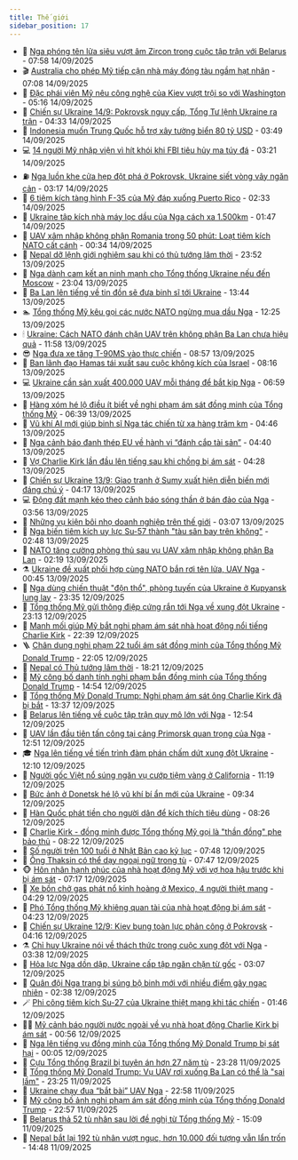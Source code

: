 ```yaml
---
title: Thế giới
sidebar_position: 17
---
```


<!-- dantri-the-gioi:START -->
- 🌋 [Nga phóng tên lửa siêu vượt âm Zircon trong cuộc tập trận với Belarus](https://dantri.com.vn/the-gioi/nga-phong-ten-lua-sieu-vuot-am-zircon-trong-cuoc-tap-tran-voi-belarus-20250914144425272.htm) - 07:58 14/09/2025
- 🎬 [Australia cho phép Mỹ tiếp cận nhà máy đóng tàu ngầm hạt nhân](https://dantri.com.vn/the-gioi/australia-cho-phep-my-tiep-can-nha-may-dong-tau-ngam-hat-nhan-20250914140258379.htm) - 07:08 14/09/2025
- 🧰 [Đặc phái viên Mỹ nêu công nghệ của Kiev vượt trội so với Washington](https://dantri.com.vn/the-gioi/dac-phai-vien-my-neu-cong-nghe-cua-kiev-vuot-troi-so-voi-washington-20250914113525988.htm) - 05:16 14/09/2025
- 🌋 [Chiến sự Ukraine 14/9: Pokrovsk nguy cấp, Tổng Tư lệnh Ukraine ra trận](https://dantri.com.vn/the-gioi/chien-su-ukraine-149-pokrovsk-nguy-cap-tong-tu-lenh-ukraine-ra-tran-20250914113037329.htm) - 04:33 14/09/2025
- 🗽 [Indonesia muốn Trung Quốc hỗ trợ xây tường biển 80 tỷ USD](https://dantri.com.vn/the-gioi/indonesia-muon-trung-quoc-ho-tro-xay-tuong-bien-80-ty-usd-20250914103344990.htm) - 03:49 14/09/2025
- 💻 [14 người Mỹ nhập viện vì hít khói khi FBI tiêu hủy ma túy đá](https://dantri.com.vn/the-gioi/14-nguoi-my-nhap-vien-vi-hit-khoi-khi-fbi-tieu-huy-ma-tuy-da-20250914100759914.htm) - 03:21 14/09/2025
- ⛽️ [Nga luồn khe cửa hẹp đột phá ở Pokrovsk, Ukraine siết vòng vây ngăn cản](https://dantri.com.vn/the-gioi/nga-luon-khe-cua-hep-dot-pha-o-pokrovsk-ukraine-siet-vong-vay-ngan-can-20250914094548125.htm) - 03:17 14/09/2025
- 🤩 [6 tiêm kích tàng hình F-35 của Mỹ đáp xuống Puerto Rico](https://dantri.com.vn/the-gioi/6-tiem-kich-tang-hinh-f-35-cua-my-dap-xuong-puerto-rico-20250914091222563.htm) - 02:33 14/09/2025
- 🧐 [Ukraine tập kích nhà máy lọc dầu của Nga cách xa 1.500km](https://dantri.com.vn/the-gioi/ukraine-tap-kich-nha-may-loc-dau-cua-nga-cach-xa-1500km-20250914084144434.htm) - 01:47 14/09/2025
- 🎊 [UAV xâm nhập không phận Romania trong 50 phút: Loạt tiêm kích NATO cất cánh](https://dantri.com.vn/the-gioi/uav-xam-nhap-khong-phan-romania-trong-50-phut-loat-tiem-kich-nato-cat-canh-20250914071333576.htm) - 00:34 14/09/2025
- 📝 [Nepal dỡ lệnh giới nghiêm sau khi có thủ tướng lâm thời](https://dantri.com.vn/the-gioi/nepal-do-lenh-gioi-nghiem-sau-khi-co-thu-tuong-lam-thoi-20250914064450045.htm) - 23:52 13/09/2025
- 🤡 [Nga dành cam kết an ninh mạnh cho Tổng thống Ukraine nếu đến Moscow](https://dantri.com.vn/the-gioi/nga-danh-cam-ket-an-ninh-manh-cho-tong-thong-ukraine-neu-den-moscow-20250914055531450.htm) - 23:04 13/09/2025
- 🥷 [Ba Lan lên tiếng về tin đồn sẽ đưa binh sĩ tới Ukraine](https://dantri.com.vn/the-gioi/ba-lan-len-tieng-ve-tin-don-se-dua-binh-si-toi-ukraine-20250913203228674.htm) - 13:44 13/09/2025
- 🏊 [Tổng thống Mỹ kêu gọi các nước NATO ngừng mua dầu Nga](https://dantri.com.vn/the-gioi/tong-thong-my-keu-goi-cac-nuoc-nato-ngung-mua-dau-nga-20250913190234918.htm) - 12:25 13/09/2025
- 🕯 [Ukraine: Cách NATO đánh chặn UAV trên không phận Ba Lan chưa hiệu quả](https://dantri.com.vn/the-gioi/ukraine-cach-nato-danh-chan-uav-tren-khong-phan-ba-lan-chua-hieu-qua-20250913185220171.htm) - 11:58 13/09/2025
- 😎 [Nga đưa xe tăng T-90MS vào thực chiến](https://dantri.com.vn/the-gioi/nga-dua-xe-tang-t-90ms-vao-thuc-chien-20250913153454578.htm) - 08:57 13/09/2025
- 🌈 [Ban lãnh đạo Hamas tái xuất sau cuộc không kích của Israel](https://dantri.com.vn/the-gioi/ban-lanh-dao-hamas-tai-xuat-sau-cuoc-khong-kich-cua-israel-20250913143611204.htm) - 08:16 13/09/2025
- 💻 [Ukraine cần sản xuất 400.000 UAV mỗi tháng để bắt kịp Nga](https://dantri.com.vn/the-gioi/ukraine-can-san-xuat-400000-uav-moi-thang-de-bat-kip-nga-20250913135041431.htm) - 06:59 13/09/2025
- 🤖 [Hàng xóm hé lộ điều ít biết về nghi phạm ám sát đồng minh của Tổng thống Mỹ](https://dantri.com.vn/the-gioi/hang-xom-he-lo-dieu-it-biet-ve-nghi-pham-am-sat-dong-minh-cua-tong-thong-my-20250913130943231.htm) - 06:39 13/09/2025
- 🦏 [Vũ khí AI mới giúp binh sĩ Nga tác chiến từ xa hàng trăm km](https://dantri.com.vn/the-gioi/vu-khi-ai-moi-giup-binh-si-nga-tac-chien-tu-xa-hang-tram-km-20250913113826723.htm) - 04:46 13/09/2025
- 🌁 [Nga cảnh báo đanh thép EU về hành vi “đánh cắp tài sản”](https://dantri.com.vn/the-gioi/nga-canh-bao-danh-thep-eu-ve-hanh-vi-danh-cap-tai-san-20250913112217890.htm) - 04:40 13/09/2025
- 🐘 [Vợ Charlie Kirk lần đầu lên tiếng sau khi chồng bị ám sát](https://dantri.com.vn/the-gioi/vo-charlie-kirk-lan-dau-len-tieng-sau-khi-chong-bi-am-sat-20250913110310862.htm) - 04:28 13/09/2025
- 🥷 [Chiến sự Ukraine 13/9: Giao tranh ở Sumy xuất hiện diễn biến mới đáng chú ý](https://dantri.com.vn/the-gioi/chien-su-ukraine-139-giao-tranh-o-sumy-xuat-hien-dien-bien-moi-dang-chu-y-20250913105136554.htm) - 04:17 13/09/2025
- 💻 [Động đất mạnh kéo theo cảnh báo sóng thần ở bán đảo của Nga](https://dantri.com.vn/the-gioi/dong-dat-manh-keo-theo-canh-bao-song-than-o-ban-dao-cua-nga-20250913104731488.htm) - 03:56 13/09/2025
- 🎡 [Những vụ kiện bôi nhọ doanh nghiệp trên thế giới](https://dantri.com.vn/the-gioi/nhung-vu-kien-boi-nho-doanh-nghiep-tren-the-gioi-20250913094103593.htm) - 03:07 13/09/2025
- 🧰 [Nga biến tiêm kích uy lực Su-57 thành &quot;tàu sân bay trên không&quot;](https://dantri.com.vn/the-gioi/nga-bien-tiem-kich-uy-luc-su-57-thanh-tau-san-bay-tren-khong-20250913094433679.htm) - 02:48 13/09/2025
- 🥸 [NATO tăng cường phòng thủ sau vụ UAV xâm nhập không phận Ba Lan](https://dantri.com.vn/the-gioi/nato-tang-cuong-phong-thu-sau-vu-uav-xam-nhap-khong-phan-ba-lan-20250913073149240.htm) - 02:19 13/09/2025
- ⚗️ [Ukraine đề xuất phối hợp cùng NATO bắn rơi tên lửa, UAV Nga](https://dantri.com.vn/the-gioi/ukraine-de-xuat-phoi-hop-cung-nato-ban-roi-ten-lua-uav-nga-20250913074105670.htm) - 00:45 13/09/2025
- 🌮 [Nga dùng chiến thuật &quot;độn thổ&quot;, phòng tuyến của Ukraine ở Kupyansk lung lay](https://dantri.com.vn/the-gioi/nga-dung-chien-thuat-don-tho-phong-tuyen-cua-ukraine-o-kupyansk-lung-lay-20250913061743424.htm) - 23:35 12/09/2025
- 🎃 [Tổng thống Mỹ gửi thông điệp cứng rắn tới Nga về xung đột Ukraine](https://dantri.com.vn/the-gioi/tong-thong-my-gui-thong-diep-cung-ran-toi-nga-ve-xung-dot-ukraine-20250913005443287.htm) - 23:13 12/09/2025
- 💫 [Manh mối giúp Mỹ bắt nghi phạm ám sát nhà hoạt động nổi tiếng Charlie Kirk](https://dantri.com.vn/the-gioi/manh-moi-giup-my-bat-nghi-pham-am-sat-nha-hoat-dong-noi-tieng-charlie-kirk-20250913053404115.htm) - 22:39 12/09/2025
- 🪜 [Chân dung nghi phạm 22 tuổi ám sát đồng minh của Tổng thống Mỹ Donald Trump](https://dantri.com.vn/the-gioi/chan-dung-nghi-pham-22-tuoi-am-sat-dong-minh-cua-tong-thong-my-donald-trump-20250913000834433.htm) - 22:05 12/09/2025
- 🌋 [Nepal có Thủ tướng lâm thời](https://dantri.com.vn/the-gioi/nepal-co-thu-tuong-lam-thoi-20250913011840222.htm) - 18:21 12/09/2025
- 🦏 [Mỹ công bố danh tính nghi phạm bắn đồng minh của Tổng thống Donald Trump](https://dantri.com.vn/the-gioi/my-cong-bo-danh-tinh-nghi-pham-ban-dong-minh-cua-tong-thong-donald-trump-20250912213526966.htm) - 14:54 12/09/2025
- 👀 [Tổng thống Mỹ Donald Trump: Nghi phạm ám sát ông Charlie Kirk đã bị bắt](https://dantri.com.vn/the-gioi/tong-thong-my-donald-trump-nghi-pham-am-sat-ong-charlie-kirk-da-bi-bat-20250912200749521.htm) - 13:37 12/09/2025
- 🧰 [Belarus lên tiếng về cuộc tập trận quy mô lớn với Nga](https://dantri.com.vn/the-gioi/belarus-len-tieng-ve-cuoc-tap-tran-quy-mo-lon-voi-nga-20250912191452803.htm) - 12:54 12/09/2025
- 🚀 [UAV lần đầu tiên tấn công tại cảng Primorsk quan trọng của Nga](https://dantri.com.vn/the-gioi/uav-lan-dau-tien-tan-cong-tai-cang-primorsk-quan-trong-cua-nga-20250912193339677.htm) - 12:51 12/09/2025
- 🎓 [Nga lên tiếng về tiến trình đàm phán chấm dứt xung đột Ukraine](https://dantri.com.vn/the-gioi/nga-len-tieng-ve-tien-trinh-dam-phan-cham-dut-xung-dot-ukraine-20250912190547567.htm) - 12:10 12/09/2025
- 🥸 [Người gốc Việt nổ súng ngăn vụ cướp tiệm vàng ở California](https://dantri.com.vn/the-gioi/nguoi-goc-viet-no-sung-ngan-vu-cuop-tiem-vang-o-california-20250912161702274.htm) - 11:19 12/09/2025
- 🦅 [Bức ảnh ở Donetsk hé lộ vũ khí bí ẩn mới của Ukraine](https://dantri.com.vn/the-gioi/buc-anh-o-donetsk-he-lo-vu-khi-bi-an-moi-cua-ukraine-20250912163009025.htm) - 09:34 12/09/2025
- 🤭 [Hàn Quốc phát tiền cho người dân để kích thích tiêu dùng](https://dantri.com.vn/the-gioi/han-quoc-phat-tien-cho-nguoi-dan-de-kich-thich-tieu-dung-20250912150302278.htm) - 08:26 12/09/2025
- 🤖 [Charlie Kirk - đồng minh được Tổng thống Mỹ gọi là &quot;thần đồng&quot; phe bảo thủ](https://dantri.com.vn/the-gioi/charlie-kirk-dong-minh-duoc-tong-thong-my-goi-la-than-dong-phe-bao-thu-20250912102025509.htm) - 08:22 12/09/2025
- 🐲 [Số người trên 100 tuổi ở Nhật Bản cao kỷ lục](https://dantri.com.vn/the-gioi/so-nguoi-tren-100-tuoi-o-nhat-ban-cao-ky-luc-20250912143349906.htm) - 07:48 12/09/2025
- 🫣 [Ông Thaksin có thể dạy ngoại ngữ trong tù](https://dantri.com.vn/the-gioi/ong-thaksin-co-the-day-ngoai-ngu-trong-tu-20250912142430228.htm) - 07:47 12/09/2025
- 🐵 [Hôn nhân hạnh phúc của nhà hoạt động Mỹ với vợ hoa hậu trước khi bị ám sát](https://dantri.com.vn/the-gioi/hon-nhan-hanh-phuc-cua-nha-hoat-dong-my-voi-vo-hoa-hau-truoc-khi-bi-am-sat-20250911164409021.htm) - 07:17 12/09/2025
- 🫶 [Xe bồn chở gas phát nổ kinh hoàng ở Mexico, 4 người thiệt mạng](https://dantri.com.vn/the-gioi/xe-bon-cho-gas-phat-no-kinh-hoang-o-mexico-4-nguoi-thiet-mang-20250912110908508.htm) - 04:29 12/09/2025
- 💃 [Phó Tổng thống Mỹ khiêng quan tài của nhà hoạt động bị ám sát](https://dantri.com.vn/the-gioi/pho-tong-thong-my-khieng-quan-tai-cua-nha-hoat-dong-bi-am-sat-20250912104939926.htm) - 04:23 12/09/2025
- 💫 [Chiến sự Ukraine 12/9: Kiev bung toàn lực phản công ở Pokrovsk](https://dantri.com.vn/the-gioi/chien-su-ukraine-129-kiev-bung-toan-luc-phan-cong-o-pokrovsk-20250912104041502.htm) - 04:16 12/09/2025
- ⚗️ [Chỉ huy Ukraine nói về thách thức trong cuộc xung đột với Nga](https://dantri.com.vn/the-gioi/chi-huy-ukraine-noi-ve-thach-thuc-trong-cuoc-xung-dot-voi-nga-20250912092900502.htm) - 03:38 12/09/2025
- 🥷 [Hỏa lực Nga dồn dập, Ukraine cấp tập ngăn chặn từ gốc](https://dantri.com.vn/the-gioi/hoa-luc-nga-don-dap-ukraine-cap-tap-ngan-chan-tu-goc-20250912095608359.htm) - 03:07 12/09/2025
- 🥸 [Quân đội Nga trang bị súng bộ binh mới với nhiều điểm gây ngạc nhiên](https://dantri.com.vn/the-gioi/quan-doi-nga-trang-bi-sung-bo-binh-moi-voi-nhieu-diem-gay-ngac-nhien-20250911150949184.htm) - 02:38 12/09/2025
- 🪄 [Phi công tiêm kích Su-27 của Ukraine thiệt mạng khi tác chiến](https://dantri.com.vn/the-gioi/phi-cong-tiem-kich-su-27-cua-ukraine-thiet-mang-khi-tac-chien-20250912083337144.htm) - 01:46 12/09/2025
- 🧑‍💻 [Mỹ cảnh báo người nước ngoài về vụ nhà hoạt động Charlie Kirk bị ám sát](https://dantri.com.vn/the-gioi/my-canh-bao-nguoi-nuoc-ngoai-ve-vu-nha-hoat-dong-charlie-kirk-bi-am-sat-20250912074221614.htm) - 00:56 12/09/2025
- 🤭 [Nga lên tiếng vụ đồng minh của Tổng thống Mỹ Donald Trump bị sát hại](https://dantri.com.vn/the-gioi/nga-len-tieng-vu-dong-minh-cua-tong-thong-my-donald-trump-bi-sat-hai-20250912064509660.htm) - 00:05 12/09/2025
- 🗽 [Cựu Tổng thống Brazil bị tuyên án hơn 27 năm tù](https://dantri.com.vn/the-gioi/cuu-tong-thong-brazil-bi-tuyen-an-hon-27-nam-tu-20250912062206476.htm) - 23:28 11/09/2025
- 🤖 [Tổng thống Mỹ Donald Trump: Vụ UAV rơi xuống Ba Lan có thể là &quot;sai lầm&quot;](https://dantri.com.vn/the-gioi/tong-thong-my-donald-trump-vu-uav-roi-xuong-ba-lan-co-the-la-sai-lam-20250912060156324.htm) - 23:25 11/09/2025
- 🌈 [Ukraine chạy đua “bắt bài” UAV Nga](https://dantri.com.vn/the-gioi/ukraine-chay-dua-bat-bai-uav-nga-20250912050018909.htm) - 22:58 11/09/2025
- 🤩 [Mỹ công bố ảnh nghi phạm ám sát đồng minh của Tổng thống Donald Trump](https://dantri.com.vn/the-gioi/my-cong-bo-anh-nghi-pham-am-sat-dong-minh-cua-tong-thong-donald-trump-20250912052404782.htm) - 22:57 11/09/2025
- 🤗 [Belarus thả 52 tù nhân sau lời đề nghị từ Tổng thống Mỹ](https://dantri.com.vn/the-gioi/belarus-tha-52-tu-nhan-sau-loi-de-nghi-tu-tong-thong-my-20250911220522830.htm) - 15:09 11/09/2025
- 🙉 [Nepal bắt lại 192 tù nhân vượt ngục, hơn 10.000 đối tượng vẫn lẩn trốn](https://dantri.com.vn/the-gioi/nepal-bat-lai-192-tu-nhan-vuot-nguc-hon-10000-doi-tuong-van-lan-tron-20250911213653445.htm) - 14:48 11/09/2025<!-- dantri-the-gioi:END -->
